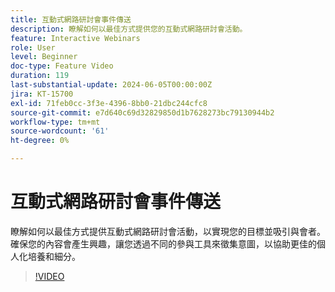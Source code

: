 ```yaml
---
title: 互動式網路研討會事件傳送
description: 瞭解如何以最佳方式提供您的互動式網路研討會活動。
feature: Interactive Webinars
role: User
level: Beginner
doc-type: Feature Video
duration: 119
last-substantial-update: 2024-06-05T00:00:00Z
jira: KT-15700
exl-id: 71feb0cc-3f3e-4396-8bb0-21dbc244cfc8
source-git-commit: e7d640c69d32829850d1b7628273bc79130944b2
workflow-type: tm+mt
source-wordcount: '61'
ht-degree: 0%

---
```


# 互動式網路研討會事件傳送

瞭解如何以最佳方式提供互動式網路研討會活動，以實現您的目標並吸引與會者。 確保您的內容會產生興趣，讓您透過不同的參與工具來徵集意圖，以協助更佳的個人化培養和細分。

>[!VIDEO](https://video.tv.adobe.com/v/3440048/?learn=on&captions=chi_hant)
